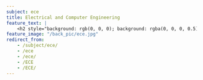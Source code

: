 ```yaml
---
subject: ece
title: Electrical and Computer Engineering
feature_text: |
    <h2 style="background: rgb(0, 0, 0); background: rgba(0, 0, 0, 0.5); color: #f1f1f1; padding: 10px;">ECE</h2>
feature_image: "/back_pic/ece.jpg"
redirect_from:
    - /subject/ece/
    - /ece
    - /ece/
    - /ECE
    - /ECE/
---
```

